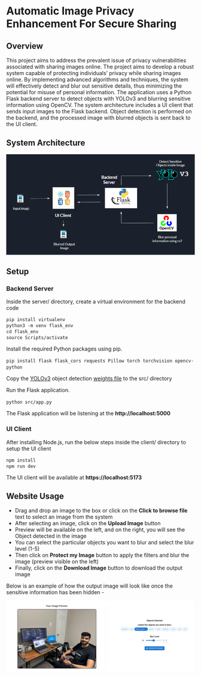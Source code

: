 # Automatic Image Privacy Enhancement For Secure Sharing

## Overview

This project aims to address the prevalent issue of privacy vulnerabilities associated with sharing images online. The project aims to develop a robust system capable of protecting individuals’ privacy while sharing images online. By implementing advanced algorithms and techniques, the system will effectively detect and blur out sensitive details, thus minimizing the potential for misuse of personal information. The application uses a Python Flask backend server to detect objects with YOLOv3 and blurring sensitive information using OpenCV. The system architecture includes a UI client that sends input images to the Flask backend. Object detection is performed on the backend, and the processed image with blurred objects is sent back to the UI client.

## System Architecture

![System Architecture](https://github.com/vedangwartikar/img-privacy/blob/master/system_architecture.png)

## Setup

### Backend Server
   
Inside the server/ directory, create a virtual environment for the backend code

```
pip install virtualenv
python3 -m venv flask_env
cd flask_env
source Scripts/activate
``` 

Install the required Python packages using pip.

`pip install flask flask_cors requests Pillow torch torchvision opencv-python`

Copy the [YOLOv3](https://pjreddie.com/darknet/yolo/) object detection [weights file](https://pjreddie.com/media/files/yolov3.weights) to the src/ directory

Run the Flask application.

`python src/app.py`

The Flask application will be listening at the **http://localhost:5000**

### UI Client

After installing Node.js, run the below steps inside the client/ directory to setup the UI client

```
npm install
npm run dev
```

The UI client will be available at **https://localhost:5173**

## Website Usage

- Drag and drop an image to the box or click on the **Click to browse file** text to select an image from the system
- ⁠After selecting an image, click on the **Upload Image** button
- Preview will be available on the left, and on the right, you will see the Object detected in the image
- You can select the particular objects you want to blur and select the blur level (1-5)
- ⁠Then click on **Protect my Image** button to apply the filters and blur the image (preview visible on the left)
- ⁠Finally, click on the **Download Image** button to download the output image

Below is an example of how the output image will look like once the sensitive information has been hidden -

![Sample Preview](https://github.com/vedangwartikar/img-privacy/blob/master/sample_preview.png)

